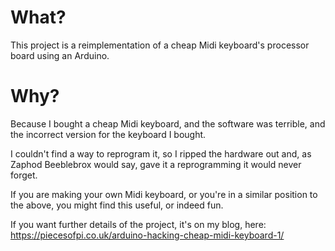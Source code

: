 # What?

This project is a reimplementation of a cheap Midi keyboard's processor board using an Arduino.

# Why?

Because I bought a cheap Midi keyboard, and the software was terrible, and the incorrect version for the keyboard I bought.

I couldn't find a way to reprogram it, so I ripped the hardware out and, as Zaphod Beeblebrox would say, gave it a reprogramming it would never forget.

If you are making your own Midi keyboard, or you're in a similar position to the above, you might find this useful, or indeed fun.

If you want further details of the project, it's on my blog, here: https://piecesofpi.co.uk/arduino-hacking-cheap-midi-keyboard-1/

